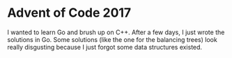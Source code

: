 # Advent of Code 2017

I wanted to learn Go and brush up on C++. After a few days, I just wrote the solutions in Go. Some solutions (like the one for the balancing trees) look really disgusting because I just forgot some data structures existed.
